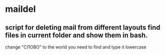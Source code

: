 # maildel
script for deleting mail from different layouts
find files in current folder and show them in bash.
---
change "СЛОВО" to the world you need to find and type it lowercase
